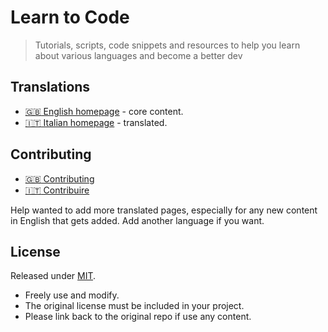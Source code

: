 # Learn to Code
> Tutorials, scripts, code snippets and resources to help you learn about various languages and become a better dev


## Translations

- [:gb: English homepage](/en) - core content.
- [:it: Italian homepage](/it) - translated.


## Contributing

- [:gb: Contributing](/en/contributing.md)
- [:it: Contribuire](/it/contributing.md)


Help wanted to add more translated pages, especially for any new content in English that gets added. Add another language if you want.


## License

Released under [MIT](/LICENSE).

- Freely use and modify.
- The original license must be included in your project.
- Please link back to the original repo if use any content.
